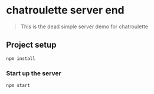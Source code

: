 # chatroulette server end

> This is the dead simple server demo for chatroulette

## Project setup
```
npm install
```

### Start up the server
```
npm start
```
